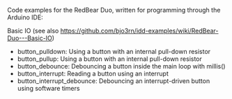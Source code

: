 Code examples for the RedBear Duo, written for programming through the Arduino IDE:

Basic IO (see also https://github.com/bjo3rn/idd-examples/wiki/RedBear-Duo---Basic-IO)
* button_pulldown: Using a button with an internal pull-down resistor
* button_pullup: Using a button with an internal pull-down resistor
* button_debounce: Debouncing a button inside the main loop with millis()
* button_interrupt:	Reading a button using an interrupt
* button_interrupt_debounce: Debouncing an interrupt-driven button using software timers
